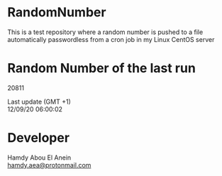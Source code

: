 # RandomNumber    
This is a test repository where a random number is pushed to a file automatically passwordless from a cron job in my Linux CentOS server    
# Random Number of the last run   
20811
      
Last update (GMT +1)    
12/09/20 06:00:02
# Developer    
Hamdy Abou El Anein   
hamdy.aea@protonmail.com
